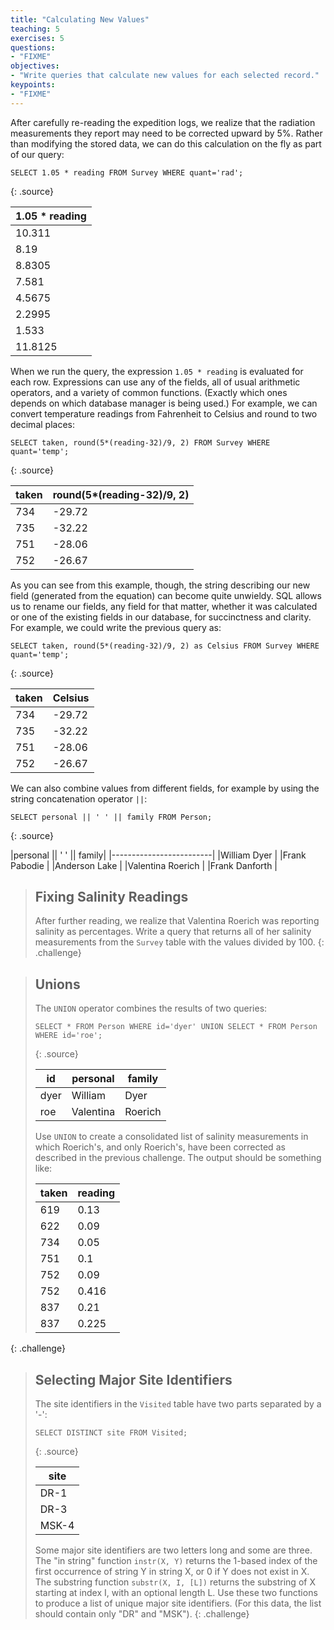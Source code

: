 ```yaml
---
title: "Calculating New Values"
teaching: 5
exercises: 5
questions:
- "FIXME"
objectives:
- "Write queries that calculate new values for each selected record."
keypoints:
- "FIXME"
---
```

After carefully re-reading the expedition logs,
we realize that the radiation measurements they report
may need to be corrected upward by 5%.
Rather than modifying the stored data,
we can do this calculation on the fly
as part of our query:

~~~
SELECT 1.05 * reading FROM Survey WHERE quant='rad';
~~~
{: .source}

|1.05 * reading|
|--------------|
|10.311        |
|8.19          |
|8.8305        |
|7.581         |
|4.5675        |
|2.2995        |
|1.533         |
|11.8125       |

When we run the query,
the expression `1.05 * reading` is evaluated for each row.
Expressions can use any of the fields,
all of usual arithmetic operators,
and a variety of common functions.
(Exactly which ones depends on which database manager is being used.)
For example,
we can convert temperature readings from Fahrenheit to Celsius
and round to two decimal places:

~~~
SELECT taken, round(5*(reading-32)/9, 2) FROM Survey WHERE quant='temp';
~~~
{: .source}

|taken|round(5\*(reading-32)/9, 2)|
|-----|---------------------------|
|734  |-29.72                     |
|735  |-32.22                     |
|751  |-28.06                     |
|752  |-26.67                     |

As you can see from this example, though, the string describing our new field (generated from the equation) can become quite unwieldy. SQL allows us to rename our fields, any field for that matter, whether it was calculated or one of the existing fields in our database, for succinctness and clarity. For example, we could write the previous query as: 

~~~
SELECT taken, round(5*(reading-32)/9, 2) as Celsius FROM Survey WHERE quant='temp';
~~~
{: .source}

|taken|Celsius|
|-----|-------|
|734  |-29.72 |
|735  |-32.22 |
|751  |-28.06 |
|752  |-26.67 |

We can also combine values from different fields,
for example by using the string concatenation operator `||`:

~~~
SELECT personal || ' ' || family FROM Person;
~~~
{: .source}

|personal || ' ' || family|
|-------------------------|
|William Dyer             |
|Frank Pabodie            |
|Anderson Lake            |
|Valentina Roerich        |
|Frank Danforth           |

> ## Fixing Salinity Readings
>
> After further reading,
> we realize that Valentina Roerich
> was reporting salinity as percentages.
> Write a query that returns all of her salinity measurements
> from the `Survey` table
> with the values divided by 100.
{: .challenge}

> ## Unions
>
> The `UNION` operator combines the results of two queries:
>
> ~~~
> SELECT * FROM Person WHERE id='dyer' UNION SELECT * FROM Person WHERE id='roe';
> ~~~
> {: .source}
>
> |id  |personal |family |
> |----|-------- |-------|
> |dyer|William  |Dyer   |
> |roe |Valentina|Roerich|
>
> Use `UNION` to create a consolidated list of salinity measurements
> in which Roerich's, and only Roerich's,
> have been corrected as described in the previous challenge.
> The output should be something like:
>
> |taken|reading|
> |-----|-------|
> |619  |0.13   |
> |622  |0.09   |
> |734  |0.05   |
> |751  |0.1    |
> |752  |0.09   |
> |752  |0.416  |
> |837  |0.21   |
> |837  |0.225  |
{: .challenge}

> ## Selecting Major Site Identifiers
>
> The site identifiers in the `Visited` table have two parts
> separated by a '-':
>
> ~~~
> SELECT DISTINCT site FROM Visited;
> ~~~
> {: .source}
>
> |site |
> |-----|
> |DR-1 |
> |DR-3 |
> |MSK-4|
>
> Some major site identifiers are two letters long and some are three.
> The "in string" function `instr(X, Y)`
> returns the 1-based index of the first occurrence of string Y in string X,
> or 0 if Y does not exist in X.
> The substring function `substr(X, I, [L])`
> returns the substring of X starting at index I, with an optional length L.
> Use these two functions to produce a list of unique major site identifiers.
> (For this data,
> the list should contain only "DR" and "MSK").
{: .challenge}
